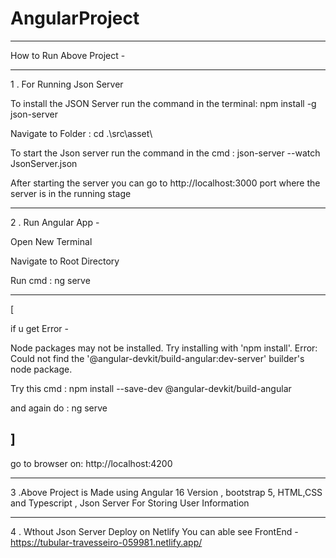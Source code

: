 # AngularProject
-----------------------------------------------------------------------------------------------------------


How to Run Above Project - 

------------------------------------------------------------------------------------------------------------

1 . For Running Json Server 

To install the JSON Server run the command in the terminal: npm install -g json-server

Navigate to Folder : cd .\src\asset\

To start the Json server run the command in the cmd : json-server --watch JsonServer.json

After starting the server you can go to http://localhost:3000 port where the server is in the running stage

-------------------------------------------------------------------------------------------------------------

2 . Run Angular App -

Open New Terminal

Navigate to Root Directory

Run cmd : ng serve

-----------------------------------
[

if u get Error - 

Node packages may not be installed. Try installing with 'npm install'.
Error: Could not find the '@angular-devkit/build-angular:dev-server' builder's node package.


Try this cmd : npm install --save-dev @angular-devkit/build-angular

and again do : ng serve

]
--------------------------------------

go to browser on: http://localhost:4200

-------------------------------------------------------------------------------------------------------------

3 .Above Project is Made using Angular 16 Version , bootstrap 5, HTML,CSS and Typescript , Json Server For Storing User Information

--------------------------------------------------------------------------------------------------------------

4 . Wthout Json Server Deploy on Netlify You can able see FrontEnd - https://tubular-travesseiro-059981.netlify.app/





